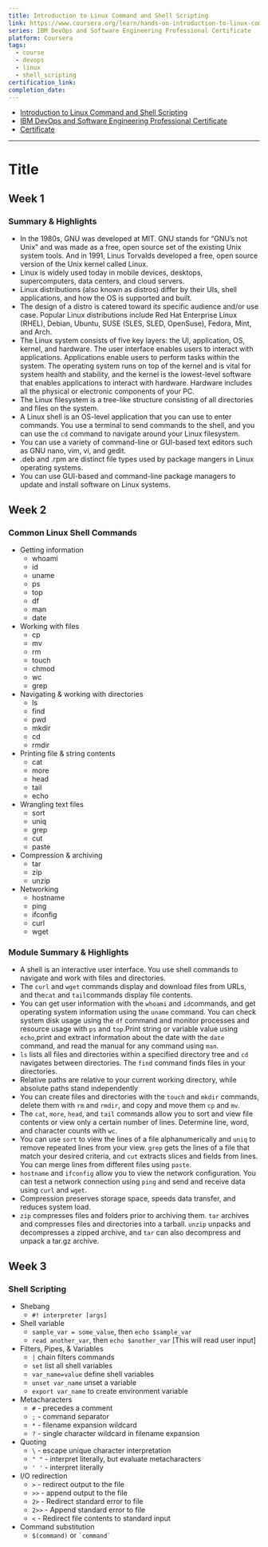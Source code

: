 ```yaml
---
title: Introduction to Linux Command and Shell Scripting
link: https://www.coursera.org/learn/hands-on-introduction-to-linux-commands-and-shell-scripting
series: IBM DevOps and Software Engineering Professional Certificate
platform: Coursera
tags:
  - course
  - devops
  - linux
  - shell_scripting
certification_link: 
completion_date:
---
```


- [Introduction to Linux Command and Shell Scripting](https://www.coursera.org/learn/hands-on-introduction-to-linux-commands-and-shell-scripting)
- [IBM DevOps and Software Engineering Professional Certificate](https://www.coursera.org/professional-certificates/devops-and-software-engineering)
- [Certificate]()

---

# Title

## Week 1

### Summary & Highlights

- In the 1980s, GNU was developed at MIT. GNU stands for “GNU’s not Unix” and was made as a free, open source set of the existing Unix system tools. And in 1991, Linus Torvalds developed a free, open source version of the Unix kernel called Linux.  
- Linux is widely used today in mobile devices, desktops, supercomputers, data centers, and cloud servers.
- Linux distributions (also known as distros) differ by their UIs, shell applications, and how the OS is supported and built.
- The design of a distro is catered toward its specific audience and/or use case. Popular Linux distributions include Red Hat Enterprise Linux (RHEL), Debian, Ubuntu, SUSE (SLES, SLED, OpenSuse), Fedora, Mint, and Arch.
- The Linux system consists of five key layers: the UI, application, OS, kernel, and hardware. The user interface enables users to interact with applications. Applications enable users to perform tasks within the system. The operating system runs on top of the kernel and is vital for system health and stability, and the kernel is the lowest-level software that enables applications to interact with hardware. Hardware includes all the physical or electronic components of your PC.
- The Linux filesystem is a tree-like structure consisting of all directories and files on the system.
- A Linux shell is an OS-level application that you can use to enter commands. You use a terminal to send commands to the shell, and you can use the `cd` command to navigate around your Linux filesystem.
- You can use a variety of command-line or GUI-based text editors such as GNU nano, vim, vi, and gedit.
- .deb and .rpm are distinct file types used by package mangers in Linux operating systems.
- You can use GUI-based and command-line package managers to update and install software on Linux systems.

## Week 2

### Common Linux Shell Commands

- Getting information
	- whoami
	- id
	- uname
	- ps
	- top
	- df
	- man
	- date
- Working with files
	- cp
	- mv
	- rm
	- touch
	- chmod
	- wc
	- grep
- Navigating & working with directories
	- ls
	- find
	- pwd
	- mkdir
	- cd
	- rmdir
- Printing file & string contents
	- cat
	- more
	- head
	- tail
	- echo
- Wrangling text files
	- sort
	- uniq
	- grep
	- cut
	- paste
- Compression & archiving
	- tar
	- zip
	- unzip
- Networking 
	- hostname
	- ping
	- ifconfig
	- curl
	- wget

### Module Summary & Highlights

- A shell is an interactive user interface. You use shell commands to navigate and work with files and directories.
- The `curl` and `wget` commands display and download files from URLs, and the`cat` and `tail`commands display file contents.
- You can get user information with the `whoami` and `id`commands, and get operating system information using the `uname` command. You can check system disk usage using the `df` command and monitor processes and resource usage with `ps` and `top`.Print string or variable value using `echo`,print and extract information about the date with the `date` command, and read the manual for any command using `man`.
- `ls` lists all files and directories within a specified directory tree and `cd` navigates between directories. The `find` command finds files in your directories.
- Relative paths are relative to your current working directory, while absolute paths stand independently
- You can create files and directories with the `touch` and `mkdir` commands, delete them with `rm` and `rmdir`, and copy and move them `cp` and `mv`.
- The `cat`, `more`, `head`, and `tail` commands allow you to sort and view file contents or view only a certain number of lines. Determine line, word, and character counts with `wc`.
- You can use `sort` to view the lines of a file alphanumerically and `uniq` to remove repeated lines from your view. `grep` gets the lines of a file that match your desired criteria, and `cut` extracts slices and fields from lines. You can merge lines from different files using `paste`.
- `hostname` and `ifconfig` allow you to view the network configuration. You can test a network connection using `ping` and send and receive data using `curl` and `wget`.
- Compression preserves storage space, speeds data transfer, and reduces system load.
- `zip` compresses files and folders prior to archiving them. `tar` archives and compresses files and directories into a tarball. `unzip` unpacks and decompresses a zipped archive, and `tar` can also decompress and unpack a tar.gz archive.

## Week 3

### Shell Scripting

- Shebang
	- `#! interpreter [args]`
- Shell variable
	- `sample_var = some_value`, then `echo $sample_var`
	- `read another_var`, then `echo $another_var` [This will read user input]
- Filters, Pipes, & Variables
	- `|` chain filters commands
	- `set` list all shell variables
	- `var_name=value` define shell variables
	- `unset var_name` unset a variable
	- `export var_name` to create environment variable
- Metacharacters
	- `#` - precedes a comment
	- `;` - command separator
	- `*` - filename expansion wildcard
	- `?` - single character wildcard in filename expansion
- Quoting
	- `\` - escape unique character interpretation
	- `" "` - interpret literally, but evaluate metacharacters
	- `' '` - interpret literally
- I/O redirection
	- `>` - redirect output to the file
	- `>>` - append output to the file
	- `2>` - Redirect standard error to file
	- `2>>` - Append standard error to file
	- `<` - Redirect file contents to standard input
- Command substitution
	- `$(command)` or `` `command` ``

